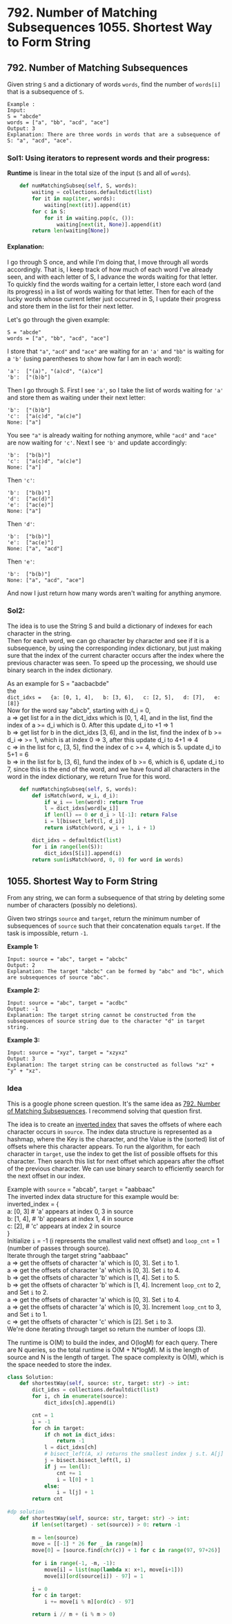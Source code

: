 # 792. Number of Matching Subsequences 1055. Shortest Way to Form String

## 792. Number of Matching Subsequences

Given string `S` and a dictionary of words `words`, find the number of `words[i]` that is a subsequence of `S`.

```text
Example :
Input: 
S = "abcde"
words = ["a", "bb", "acd", "ace"]
Output: 3
Explanation: There are three words in words that are a subsequence of S: "a", "acd", "ace".
```

### Sol1: Using iterators to represent words and their progress:

**Runtime** is linear in the total size of the input \(`S` and all of `words`\).

```python
    def numMatchingSubseq(self, S, words):
        waiting = collections.defaultdict(list)
        for it in map(iter, words):
            waiting[next(it)].append(it)
        for c in S:
            for it in waiting.pop(c, ()):
                waiting[next(it, None)].append(it)
        return len(waiting[None])
```

#### Explanation:

I go through S once, and while I'm doing that, I move through all words accordingly. That is, I keep track of how much of each word I've already seen, and with each letter of S, I advance the words waiting for that letter. To quickly find the words waiting for a certain letter, I store each word \(and its progress\) in a list of words waiting for that letter. Then for each of the lucky words whose current letter just occurred in S, I update their progress and store them in the list for their next letter.

Let's go through the given example:

```text
S = "abcde"
words = ["a", "bb", "acd", "ace"]
```

I store that `"a"`, `"acd"` and `"ace"` are waiting for an `'a'` and `"bb"` is waiting for a `'b'` \(using parentheses to show how far I am in each word\):

```text
'a':  ["(a)", "(a)cd", "(a)ce"]
'b':  ["(b)b"]
```

Then I go through S. First I see `'a'`, so I take the list of words waiting for `'a'` and store them as waiting under their next letter:

```text
'b':  ["(b)b"]
'c':  ["a(c)d", "a(c)e"]
None: ["a"]
```

You see `"a"` is already waiting for nothing anymore, while `"acd"` and `"ace"` are now waiting for `'c'`. Next I see `'b'` and update accordingly:

```text
'b':  ["b(b)"]
'c':  ["a(c)d", "a(c)e"]
None: ["a"]
```

Then `'c'`:

```text
'b':  ["b(b)"]
'd':  ["ac(d)"]
'e':  ["ac(e)"]
None: ["a"]
```

Then `'d'`:

```text
'b':  ["b(b)"]
'e':  ["ac(e)"]
None: ["a", "acd"]
```

Then `'e'`:

```text
'b':  ["b(b)"]
None: ["a", "acd", "ace"]
```

And now I just return how many words aren't waiting for anything anymore.

### Sol2:

The idea is to use the String S and build a dictionary of indexes for each character in the string.  
Then for each word, we can go character by character and see if it is a subsequence, by using the corresponding index dictionary, but just making sure that the index of the current character occurs after the index where the previous character was seen. To speed up the processing, we should use binary search in the index dictionary.

As an example for S = "aacbacbde"  
the  
`dict_idxs =  
{a: [0, 1, 4],  
b: [3, 6],  
c: [2, 5],  
d: [7],  
e: [8]}`  
Now for the word say "abcb", starting with d\_i = 0,  
a =&gt; get list for a in the dict\_idxs which is \[0, 1, 4\], and in the list, find the index of a &gt;= d\_i which is 0. After this update d\_i to +1 =&gt; 1  
b =&gt; get list for b in the dict\_idxs \[3, 6\], and in the list, find the index of b &gt;= d\_i =&gt; &gt;= 1, which is at index 0 =&gt; 3, after this update d\_i to 4+1 =&gt; 4  
c =&gt; in the list for c, \[3, 5\], find the index of c &gt;= 4, which is 5. update d\_i to 5+1 = 6  
b =&gt; in the list for b, \[3, 6\], fund the index of b &gt;= 6, which is 6, update d\_i to 7, since this is the end of the word, and we have found all characters in the word in the index dictionary, we return True for this word.

```python
    def numMatchingSubseq(self, S, words):
        def isMatch(word, w_i, d_i):
            if w_i == len(word): return True
            l = dict_idxs[word[w_i]]
            if len(l) == 0 or d_i > l[-1]: return False
            i = l[bisect_left(l, d_i)]
            return isMatch(word, w_i + 1, i + 1)

        dict_idxs = defaultdict(list)
        for i in range(len(S)):
            dict_idxs[S[i]].append(i)
        return sum(isMatch(word, 0, 0) for word in words)
```

## 1055. Shortest Way to Form String

From any string, we can form a subsequence of that string by deleting some number of characters \(possibly no deletions\).

Given two strings `source` and `target`, return the minimum number of subsequences of `source` such that their concatenation equals `target`. If the task is impossible, return `-1`.

**Example 1:**

```text
Input: source = "abc", target = "abcbc"
Output: 2
Explanation: The target "abcbc" can be formed by "abc" and "bc", which are subsequences of source "abc".
```

**Example 2:**

```text
Input: source = "abc", target = "acdbc"
Output: -1
Explanation: The target string cannot be constructed from the subsequences of source string due to the character "d" in target string.
```

**Example 3:**

```text
Input: source = "xyz", target = "xzyxz"
Output: 3
Explanation: The target string can be constructed as follows "xz" + "y" + "xz".
```

### Idea

This is a google phone screen question. It's the same idea as [792. Number of Matching Subsequences](https://leetcode.com/problems/number-of-matching-subsequences/description/). I recommend solving that question first.

The idea is to create an [inverted index](https://en.wikipedia.org/wiki/Inverted_index) that saves the offsets of where each character occurs in `source`. The index data structure is represented as a hashmap, where the Key is the character, and the Value is the \(sorted\) list of offsets where this character appears. To run the algorithm, for each character in `target`, use the index to get the list of possible offsets for this character. Then search this list for next offset which appears after the offset of the previous character. We can use binary search to efficiently search for the next offset in our index.

Example with `source` = "abcab", `target` = "aabbaac"  
The inverted index data structure for this example would be:  
inverted\_index = {  
a: \[0, 3\] \# 'a' appears at index 0, 3 in source  
b: \[1, 4\], \# 'b' appears at index 1, 4 in source  
c: \[2\], \# 'c' appears at index 2 in source  
}  
Initialize `i` = -1 \(i represents the smallest valid next offset\) and `loop_cnt` = 1 \(number of passes through source\).  
Iterate through the target string "aabbaac"  
a =&gt; get the offsets of character 'a' which is \[0, 3\]. Set `i` to 1.  
a =&gt; get the offsets of character 'a' which is \[0, 3\]. Set `i` to 4.  
b =&gt; get the offsets of character 'b' which is \[1, 4\]. Set `i` to 5.  
b =&gt; get the offsets of character 'b' which is \[1, 4\]. Increment `loop_cnt` to 2, and Set `i` to 2.  
a =&gt; get the offsets of character 'a' which is \[0, 3\]. Set `i` to 4.  
a =&gt; get the offsets of character 'a' which is \[0, 3\]. Increment `loop_cnt` to 3, and Set `i` to 1.  
c =&gt; get the offsets of character 'c' which is \[2\]. Set `i` to 3.  
We're done iterating through target so return the number of loops \(3\).

The runtime is O\(M\) to build the index, and O\(logM\) for each query. There are N queries, so the total runtime is O\(M + N\*logM\). M is the length of source and N is the length of target. The space complexity is O\(M\), which is the space needed to store the index.

```python
class Solution:
    def shortestWay(self, source: str, target: str) -> int:
        dict_idxs = collections.defaultdict(list)
        for i, ch in enumerate(source):
            dict_idxs[ch].append(i)

        cnt = 1
        i = -1
        for ch in target:
            if ch not in dict_idxs:
                return -1
            l = dict_idxs[ch]
            # bisect_left(A, x) returns the smallest index j s.t. A[j] >= x. If no such index j exists, it returns len(A).
            j = bisect.bisect_left(l, i)
            if j == len(l):
                cnt += 1
                i = l[0] + 1
            else:
                i = l[j] + 1
        return cnt
    
#dp solution    
    def shortestWay(self, source: str, target: str) -> int:
        if len(set(target) - set(source)) > 0: return -1
        
        m = len(source)
        move = [[-1] * 26 for _ in range(m)]        
        move[0] = [source.find(chr(c)) + 1 for c in range(97, 97+26)]    
        
        for i in range(-1, -m, -1):
            move[i] = list(map(lambda x: x+1, move[i+1]))
            move[i][ord(source[i]) - 97] = 1
        
        i = 0
        for c in target: 
            i += move[i % m][ord(c) - 97]

        return i // m + (i % m > 0)
```

